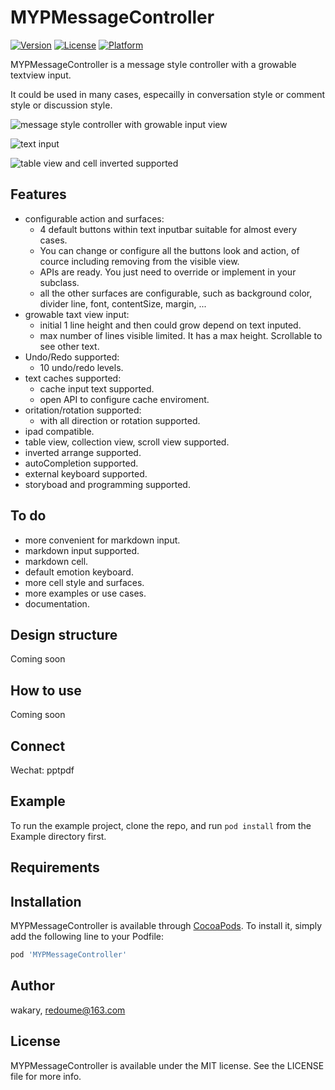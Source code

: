 # MYPMessageController

[![Version](https://img.shields.io/cocoapods/v/MYPMessageController.svg?style=flat)](https://cocoapods.org/pods/MYPMessageController)
[![License](https://img.shields.io/cocoapods/l/MYPMessageController.svg?style=flat)](https://cocoapods.org/pods/MYPMessageController)
[![Platform](https://img.shields.io/cocoapods/p/MYPMessageController.svg?style=flat)](https://cocoapods.org/pods/MYPMessageController)

MYPMessageController is a message style controller with a growable textview input.

It could be used in many cases, especailly in conversation style or comment style or discussion style.

![message style controller with growable input view](https://github.com/wakaryry/MYPMessageController/blob/master/screens/surfaceStart.jpeg)

![text input](https://github.com/wakaryry/MYPMessageController/blob/master/screens/pasteIntoText.jpeg)

![table view and cell inverted supported](https://github.com/wakaryry/MYPMessageController/blob/master/screens/keyboardAndUndo.jpeg)

## Features
- configurable action and surfaces: 
    - 4 default buttons within text inputbar suitable for almost every cases.
    - You can change or configure all the buttons look and action, of cource including removing from the visible view.
    - APIs are ready. You just need to override or implement in your subclass.
    - all the other surfaces are configurable, such as background color, divider line, font, contentSize, margin, ...
- growable taxt view input:
    - initial 1 line height and then could grow depend on text inputed.
    - max number of lines visible limited. It has a max height. Scrollable to see other text.
- Undo/Redo supported:
    - 10 undo/redo levels.
- text caches supported:
    - cache input text supported.
    - open API to configure cache enviroment.
- oritation/rotation supported:
    - with all direction or rotation supported.
- ipad compatible.
- table view, collection view, scroll view supported.
- inverted arrange supported.
- autoCompletion supported.
- external keyboard supported.
- storyboad and programming supported.

## To do
- more convenient for markdown input.
- markdown input supported.
- markdown cell.
- default emotion keyboard.
- more cell style and surfaces.
- more examples or use cases.
- documentation.

## Design structure
Coming soon

## How to use
Coming soon

## Connect
Wechat: pptpdf

## Example

To run the example project, clone the repo, and run `pod install` from the Example directory first.

## Requirements

## Installation

MYPMessageController is available through [CocoaPods](https://cocoapods.org). To install
it, simply add the following line to your Podfile:

```ruby
pod 'MYPMessageController'
```

## Author

wakary, redoume@163.com

## License

MYPMessageController is available under the MIT license. See the LICENSE file for more info.
